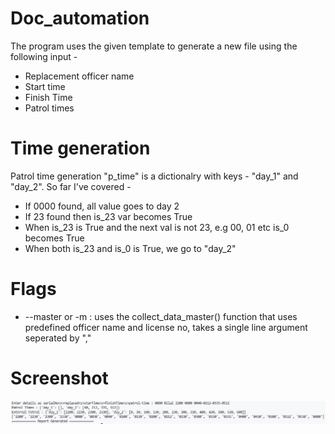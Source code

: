 # Doc_automation  
The program uses the given template to generate a new file using the following input -  
- Replacement officer name  
- Start time  
- Finish Time  
- Patrol times  
  
# Time generation  
Patrol time generation "p_time" is a dictionalry with keys -  "day_1" and "day_2". So far I've covered -  
- If 0000 found, all value goes to day 2  
- If 23 found then is_23 var becomes True  
- When is_23 is True and the next val is not 23, e.g 00, 01 etc is_0 becomes True  
- When both is_23 and is_0 is True, we go to "day_2" 

# Flags  
- --master or -m : uses the collect_data_master() function that uses predefined officer name and license no, takes a single line argument seperated by "," 

# Screenshot  
<img src="https://github.com/Adnan525/doc_automation/blob/main/doc_automation.PNG" alt="master function screenshot">  
